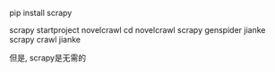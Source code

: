 pip install scrapy

scrapy startproject novelcrawl
cd novelcrawl
scrapy genspider jianke
scrapy crawl jianke


但是, scrapy是无需的